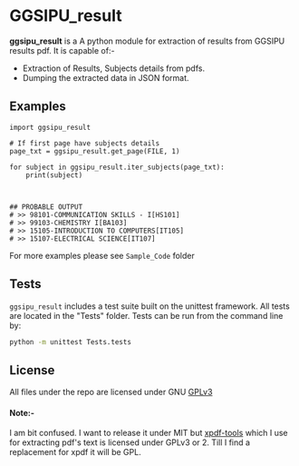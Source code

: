 
# GGSIPU_result

  

**ggsipu_result** is a A python module for extraction of results from GGSIPU results pdf. It is capable of:-

- Extraction of Results, Subjects details from pdfs.
- Dumping the extracted data in JSON format.


## Examples

```
import ggsipu_result

# If first page have subjects details
page_txt = ggsipu_result.get_page(FILE, 1)

for subject in ggsipu_result.iter_subjects(page_txt):
	print(subject)

  

## PROBABLE OUTPUT
# >> 98101-COMMUNICATION SKILLS - I[HS101]
# >> 99103-CHEMISTRY I[BA103]
# >> 15105-INTRODUCTION TO COMPUTERS[IT105]
# >> 15107-ELECTRICAL SCIENCE[IT107]
```
For more examples please see `Sample_Code` folder


## Tests

`ggsipu_result` includes a test suite built on the unittest framework. All tests are located in the "Tests" folder.
Tests can be run from the command line by:

  
```bash
python -m unittest Tests.tests
```

## License

All files under the repo are licensed under GNU [GPLv3](https://www.gnu.org/licenses/gpl-3.0.en.html)

#### Note:-
I am bit confused. I want to release it under MIT but [xpdf-tools](https://www.xpdfreader.com/opensource.html)  which I use for extracting pdf's text is licensed under GPLv3 or 2. Till I find a replacement for xpdf it will be GPL.

